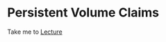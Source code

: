 # Persistent Volume Claims

  Take me to [Lecture](https://kodekloud.com/courses/certified-kubernetes-administrator-with-practice-tests/lectures/9808277)